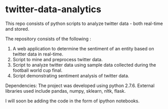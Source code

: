 twitter-data-analytics
======================

This repo consists of python scripts to analyze twitter data - both real-time and stored.

The repository consists of the following : <br>
1. A web application to determine the sentiment of an entity based on twitter data in real-time.<br>
2. Script to mine and preprocess twitter data.<br>
3. Script to analyze twitter data using sample data collected during the football world cup final.<br>
4. Script demonstrating sentiment analysis of twitter data.<br>


Dependencies:
The project was developed using python 2.7.6.
External libraries used include pandas, numpy, sklearn, nltk, flask.

I will soon be adding the code in the form of ipython notebooks.
